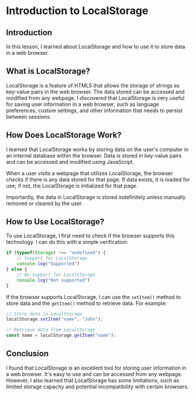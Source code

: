# Introduction to LocalStorage

## Introduction
In this lesson, I learned about LocalStorage and how to use it to store data in a web browser.

## What is LocalStorage?
LocalStorage is a feature of HTML5 that allows the storage of strings as key-value pairs in the web browser. The data stored can be accessed and modified from any webpage. I discovered that LocalStorage is very useful for saving user information in a web browser, such as language preferences, custom settings, and other information that needs to persist between sessions.

## How Does LocalStorage Work?
I learned that LocalStorage works by storing data on the user's computer in an internal database within the browser. Data is stored in key-value pairs and can be accessed and modified using JavaScript.

When a user visits a webpage that utilizes LocalStorage, the browser checks if there is any data stored for that page. If data exists, it is loaded for use; if not, the LocalStorage is initialized for that page.

Importantly, the data in LocalStorage is stored indefinitely unless manually removed or cleared by the user.

## How to Use LocalStorage?
To use LocalStorage, I first need to check if the browser supports this technology. I can do this with a simple verification:

```javascript
if (typeof(Storage) !== "undefined") {
    // Support for LocalStorage
    console.log("Supported")
} else {
    // No support for LocalStorage
    console.log("Not supported")
}
```

If the browser supports LocalStorage, I can use the `setItem()` method to store data and the `getItem()` method to retrieve data. For example:

```javascript
// Store data in LocalStorage
localStorage.setItem("name", "John");

// Retrieve data from LocalStorage
const name = localStorage.getItem("name");
```

## Conclusion
I found that LocalStorage is an excellent tool for storing user information in a web browser. It's easy to use and can be accessed from any webpage. However, I also learned that LocalStorage has some limitations, such as limited storage capacity and potential incompatibility with certain browsers.